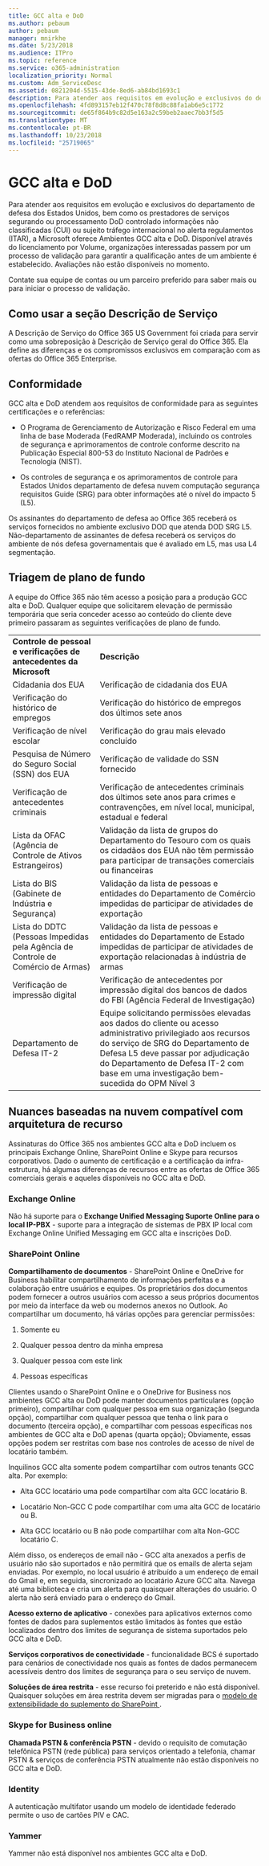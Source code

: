 ```yaml
---
title: GCC alta e DoD
ms.author: pebaum
author: pebaum
manager: mnirkhe
ms.date: 5/23/2018
ms.audience: ITPro
ms.topic: reference
ms.service: o365-administration
localization_priority: Normal
ms.custom: Adm_ServiceDesc
ms.assetid: 0821204d-5515-43de-8ed6-ab84bd1693c1
description: Para atender aos requisitos em evolução e exclusivos do departamento de defesa dos Estados Unidos, bem como os prestadores de serviços segurando ou processamento DoD controlado informações não classificadas (CUI) ou sujeito tráfego internacional no alerta regulamentos (ITAR), a Microsoft oferece Ambientes GCC alta e DoD. Disponível através do licenciamento por Volume, organizações interessadas passem por um processo de validação para garantir a qualificação antes de um ambiente é estabelecido. Avaliações não estão disponíveis no momento.
ms.openlocfilehash: 4fd893157eb12f470c78f8d8c88fa1ab6e5c1772
ms.sourcegitcommit: de65f864b9c82d5e163a2c59beb2aaec7bb3f5d5
ms.translationtype: MT
ms.contentlocale: pt-BR
ms.lasthandoff: 10/23/2018
ms.locfileid: "25719065"
---
```

# <a name="gcc-high-and-dod"></a>GCC alta e DoD

Para atender aos requisitos em evolução e exclusivos do departamento de defesa dos Estados Unidos, bem como os prestadores de serviços segurando ou processamento DoD controlado informações não classificadas (CUI) ou sujeito tráfego internacional no alerta regulamentos (ITAR), a Microsoft oferece Ambientes GCC alta e DoD. Disponível através do licenciamento por Volume, organizações interessadas passem por um processo de validação para garantir a qualificação antes de um ambiente é estabelecido. Avaliações não estão disponíveis no momento. 
  
Contate sua equipe de contas ou um parceiro preferido para saber mais ou para iniciar o processo de validação.
  
## <a name="how-to-use-this-service-description-section"></a>Como usar a seção Descrição de Serviço

A Descrição de Serviço do Office 365 US Government foi criada para servir como uma sobreposição à Descrição de Serviço geral do Office 365. Ela define as diferenças e os compromissos exclusivos em comparação com as ofertas do Office 365 Enterprise.
  
## <a name="compliance"></a>Conformidade

GCC alta e DoD atendem aos requisitos de conformidade para as seguintes certificações e o referências: 
  
- O Programa de Gerenciamento de Autorização e Risco Federal em uma linha de base Moderada (FedRAMP Moderada), incluindo os controles de segurança e aprimoramentos de controle conforme descrito na Publicação Especial 800-53 do Instituto Nacional de Padrões e Tecnologia (NIST).
    
- Os controles de segurança e os aprimoramentos de controle para Estados Unidos departamento de defesa nuvem computação segurança requisitos Guide (SRG) para obter informações até o nível do impacto 5 (L5).
    
Os assinantes do departamento de defesa ao Office 365 receberá os serviços fornecidos no ambiente exclusivo DOD que atenda DOD SRG L5. Não-departamento de assinantes de defesa receberá os serviços do ambiente de nós defesa governamentais que é avaliado em L5, mas usa L4 segmentação.
  
## <a name="background-screening"></a>Triagem de plano de fundo

A equipe do Office 365 não têm acesso a posição para a produção GCC alta e DoD. Qualquer equipe que solicitarem elevação de permissão temporária que seria conceder acesso ao conteúdo do cliente deve primeiro passaram as seguintes verificações de plano de fundo.
  
|||
|:-----|:-----|
|**Controle de pessoal e verificações de antecedentes da Microsoft** <br/> |**Descrição** <br/> |
|Cidadania dos EUA  <br/> |Verificação de cidadania dos EUA  <br/> |
|Verificação do histórico de empregos  <br/> |Verificação do histórico de empregos dos últimos sete anos  <br/> |
|Verificação de nível escolar  <br/> |Verificação do grau mais elevado concluído  <br/> |
|Pesquisa de Número do Seguro Social (SSN) dos EUA  <br/> |Verificação de validade do SSN fornecido  <br/> |
|Verificação de antecedentes criminais  <br/> |Verificação de antecedentes criminais dos últimos sete anos para crimes e contravenções, em nível local, municipal, estadual e federal  <br/> |
|Lista da OFAC (Agência de Controle de Ativos Estrangeiros)  <br/> |Validação da lista de grupos do Departamento do Tesouro com os quais os cidadãos dos EUA não têm permissão para participar de transações comerciais ou financeiras  <br/> |
|Lista do BIS (Gabinete de Indústria e Segurança)  <br/> |Validação da lista de pessoas e entidades do Departamento de Comércio impedidas de participar de atividades de exportação  <br/> |
|Lista do DDTC (Pessoas Impedidas pela Agência de Controle de Comércio de Armas)  <br/> |Validação da lista de pessoas e entidades do Departamento de Estado impedidas de participar de atividades de exportação relacionadas à indústria de armas  <br/> |
|Verificação de impressão digital  <br/> |Verificação de antecedentes por impressão digital dos bancos de dados do FBI (Agência Federal de Investigação)  <br/> |
|Departamento de Defesa IT-2  <br/> |Equipe solicitando permissões elevadas aos dados do cliente ou acesso administrativo privilegiado aos recursos do serviço de SRG do Departamento de Defesa L5 deve passar por adjudicação do Departamento de Defesa IT-2 com base em uma investigação bem-sucedida do OPM Nível 3  <br/> |
   
## <a name="feature-nuances-based-on-compliant-cloud-architecture"></a>Nuances baseadas na nuvem compatível com arquitetura de recurso

Assinaturas do Office 365 nos ambientes GCC alta e DoD incluem os principais Exchange Online, SharePoint Online e Skype para recursos corporativos. Dado o aumento de certificação e a certificação da infra-estrutura, há algumas diferenças de recursos entre as ofertas de Office 365 comerciais gerais e aqueles disponíveis no GCC alta e DoD.
  
### <a name="exchange-online"></a>Exchange Online

 Não há suporte para o **Exchange Unified Messaging Suporte Online para o local IP-PBX** - suporte para a integração de sistemas de PBX IP local com Exchange Online Unified Messaging em GCC alta e inscrições DoD. 
  
### <a name="sharepoint-online"></a>SharePoint Online

 **Compartilhamento de documentos** - SharePoint Online e OneDrive for Business habilitar compartilhamento de informações perfeitas e a colaboração entre usuários e equipes. Os proprietários dos documentos podem fornecer a outros usuários com acesso a seus próprios documentos por meio da interface da web ou modernos anexos no Outlook. Ao compartilhar um documento, há várias opções para gerenciar permissões: 
  
1. Somente eu
    
2. Qualquer pessoa dentro da minha empresa
    
3. Qualquer pessoa com este link
    
4. Pessoas específicas
    
Clientes usando o SharePoint Online e o OneDrive for Business nos ambientes GCC alta ou DoD pode manter documentos particulares (opção primeiro), compartilhar com qualquer pessoa em sua organização (segunda opção), compartilhar com qualquer pessoa que tenha o link para o documento (terceira opção), e compartilhar com pessoas específicas nos ambientes de GCC alta e DoD apenas (quarta opção); Obviamente, essas opções podem ser restritas com base nos controles de acesso de nível de locatário também.
  
Inquilinos GCC alta somente podem compartilhar com outros tenants GCC alta. Por exemplo:
  
- Alta GCC locatário uma pode compartilhar com alta GCC locatário B.
    
- Locatário Non-GCC C pode compartilhar com uma alta GCC de locatário ou B.
    
- Alta GCC locatário ou B não pode compartilhar com alta Non-GCC locatário C.
    
Além disso, os endereços de email não - GCC alta anexados a perfis de usuário não são suportados e não permitirá que os emails de alerta sejam enviadas. Por exemplo, no local usuário é atribuído a um endereço de email do Gmail e, em seguida, sincronizado ao locatário Azure GCC alta. Navega até uma biblioteca e cria um alerta para quaisquer alterações do usuário. O alerta não será enviado para o endereço do Gmail.
  
 **Acesso externo de aplicativo** - conexões para aplicativos externos como fontes de dados para suplementos estão limitados às fontes que estão localizados dentro dos limites de segurança de sistema suportados pelo GCC alta e DoD. 
  
 **Serviços corporativos de conectividade** - funcionalidade BCS é suportado para cenários de conectividade nos quais as fontes de dados permanecem acessíveis dentro dos limites de segurança para o seu serviço de nuvem. 
  
 **Soluções de área restrita** - esse recurso foi preterido e não está disponível. Quaisquer soluções em área restrita devem ser migradas para o [modelo de extensibilidade do suplemento do SharePoint ]( https://msdn.microsoft.com/en-us/library/office/fp179930.aspx).
  
### <a name="skype-for-business-online"></a>Skype for Business online

 **Chamada PSTN &amp; conferência PSTN** - devido o requisito de comutação telefônica PSTN (rede pública) para serviços orientado a telefonia, chamar PSTN &amp; serviços de conferência PSTN atualmente não estão disponíveis no GCC alta e DoD. 
  
### <a name="identity"></a>Identity

A autenticação multifator usando um modelo de identidade federado permite o uso de cartões PIV e CAC.
  
### <a name="yammer"></a>Yammer

Yammer não está disponível nos ambientes GCC alta e DoD.
  

